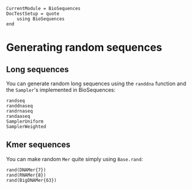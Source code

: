 ```@meta
CurrentModule = BioSequences
DocTestSetup = quote
    using BioSequences
end
```
# Generating random sequences

## Long sequences

You can generate random long sequences using the `randdna` function and the
`Sampler`'s implemented in BioSequences:

```@docs
randseq
randdnaseq
randrnaseq
randaaseq
SamplerUniform
SamplerWeighted
```

## Kmer sequences

You can make random `Mer` quite simply using `Base.rand`:

```@repl
rand(DNAMer{7})
rand(RNAMer{8})
rand(BigDNAMer{63})
```